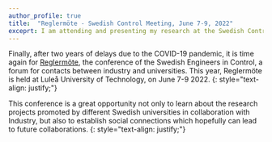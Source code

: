 ```yaml
---
author_profile: true
title:  "Reglermöte - Swedish Control Meeting, June 7-9, 2022"
exceprt: I am attending and presenting my research at the Swedish Control Meeting
---
```


Finally, after two years of delays due to the COVID-19 pandemic, it is time again for [Reglermöte](https://www.ltu.se/research/subjects/control/Reglermote?l=en), the conference of the Swedish Engineers in Control, a forum for contacts between industry and universities.
This year, Reglermöte is held at Luleå University of Technology, on June 7-9 2022.
{: style="text-align: justify;"}

This conference is a great opportunity not only to learn about the research projects promoted by different Swedish universities in collaboration with Industry, but also to establish social connections which hopefully can lead to future collaborations.
{: style="text-align: justify;"}
